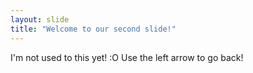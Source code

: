 ```yaml
---
layout: slide
title: "Welcome to our second slide!"
---
```

I'm not used to this yet! :O
Use the left arrow to go back!
